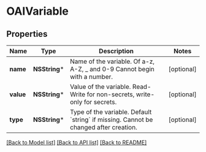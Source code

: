 # OAIVariable

## Properties
Name | Type | Description | Notes
------------ | ------------- | ------------- | -------------
**name** | **NSString*** | Name of the variable. Of a-z, A-Z, _ and 0-9 Cannot begin with a number. | [optional] 
**value** | **NSString*** | Value of the variable. Read-Write for non-secrets, write-only for secrets. | [optional] 
**type** | **NSString*** | Type of the variable. Default &#x60;string&#x60; if missing. Cannot be changed after creation. | [optional] 

[[Back to Model list]](../README.md#documentation-for-models) [[Back to API list]](../README.md#documentation-for-api-endpoints) [[Back to README]](../README.md)


